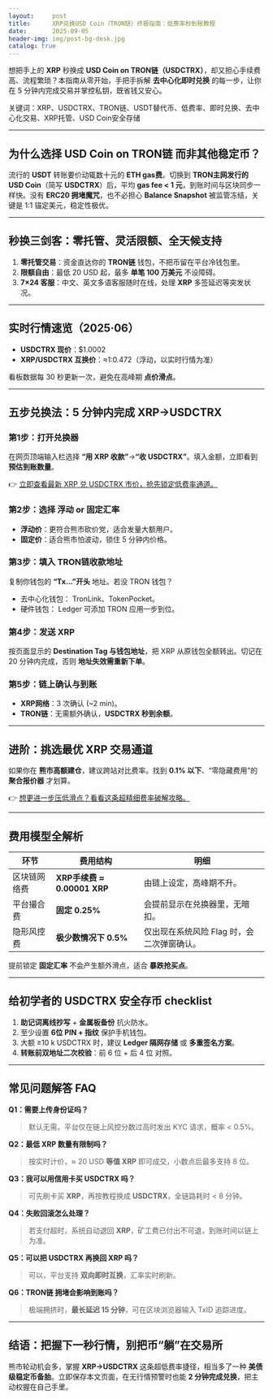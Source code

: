 ```yaml
---
layout:     post
title:      XRP兑换USD Coin（TRON链）终极指南：低费率秒到账教程
date:       2025-09-05
header-img: img/post-bg-desk.jpg
catalog: true
---
```


想把手上的 **XRP** 秒换成 **USD Coin on TRON链（USDCTRX）**，却又担心手续费高、流程繁琐？本指南从零开始，手把手拆解 **去中心化即时兑换** 的每一步，让你在 5 分钟内完成交易并掌控私钥，既省钱又安心。

关键词：XRP、USDCTRX、TRON链、USDT替代币、低费率、即时兑换、去中心化交易、XRP托管、USD Coin安全存储

---

## 为什么选择 **USD Coin on TRON链** 而非其他稳定币？

流行的 **USDT** 转账要价动辄数十元的 **ETH gas费**。切换到 **TRON主网发行的 USD Coin**（简写 **USDCTRX**）后，平均 **gas fee < 1 元**，到账时间与区块同步一样快。没有 **ERC20 拥堵魔咒**，也不必担心 **Balance Snapshot** 被监管冻结，关键是 1:1 锚定美元，稳定性极优。

---

## 秒换三剑客：零托管、灵活限额、全天候支持

1. **零托管交易**：资金直达你的 **TRON链** 钱包，不把币留在平台冷钱包里。
2. **限额自由**：最低 20 USD 起，最多 **单笔 100 万美元** 不设障碍。
3. **7×24 客服**：中文、英文多语客服随时在线，处理 **XRP** 多签延迟等突发状况。

---

## 实时行情速览（2025·06）

- **USDCTRX 现价**：$1.0002  
- **XRP/USDCTRX 互换价**：≈1:0.472（浮动，以实时行情为准）  

看板数据每 30 秒更新一次，避免在高峰期 **点价滑点**。

---

## 五步兑换法：5 分钟内完成 XRP→USDCTRX

### 第1步：打开兑换器  
在网页顶端输入栏选择 **“用 XRP 收款”**→**“收 USDCTRX”**。填入金额，立即看到 **预估到账数量**。  

👉 [立即查看最新 XRP 兑 USDCTRX 市价，抢先锁定低费率通道。](https://okxdog.com/)

### 第2步：选择 **浮动 or 固定汇率**  
- **浮动价**：更符合熊市砍价党，适合发量大额用户。  
- **固定价**：适合熊市怕波动，锁住 5 分钟内价格。  

### 第3步：填入 **TRON链收款地址**  
复制你钱包的 **“Tx…”开头** 地址。若没 TRON 钱包？  

- 去中心化钱包： TronLink、TokenPocket。  
- 硬件钱包： Ledger 可添加 TRON 应用一步到位。  

### 第4步：发送 **XRP**  
按页面显示的 **Destination Tag 与钱包地址**，把 XRP 从原钱包全额转出。切记在 20 分钟内完成，否则 **地址失效需重新下单**。  

### 第5步：链上确认与到账  
- **XRP网络**：3 次确认 (~2 min)。  
- **TRON链**：无需额外确认，**USDCTRX 秒到余额**。

---

## 进阶：挑选最优 **XRP 交易通道**

如果你在 **熊市高额建仓**，建议跨站对比费率。找到 **0.1% 以下**、“零隐藏费用”的 **聚合报价器** 才划算。  

👉 [想更进一步压低滑点？看看这条超精细费率破解攻略。](https://okxdog.com/)

---

## 费用模型全解析

| 环节 | 费用结构 | 明细 |
|---|---|---|
| 区块链网络费 | **XRP手续费 ≈ 0.00001 XRP** | 由链上设定，高峰期不升。 |
| 平台撮合费 | **固定 0.25%** | 会提前显示在兑换器里，无暗扣。 |
| 隐形风控费 | **极少数情况下 0.5%** | 仅出现在系统风险 Flag 时，会二次弹窗确认。 |

提前锁定 **固定汇率** 不会产生额外滑点，适合 **暴跌抢买点**。

---

## 给初学者的 **USDCTRX 安全存币 checklist**

1. **助记词离线抄写** + **金属板备份** 抗火防水。  
2. 至少设置 **6位 PIN + 指纹** 保护手机钱包。  
3. 大额 ≥10 k USDCTRX 时，建议 **Ledger 隔网存储** 或 **多重签名方案**。  
4. **转账前双地址二次校验**：前 6 位 + 后 4 位 对照。  

---

## 常见问题解答 FAQ

**Q1：需要上传身份证吗？**  
> 默认无需。平台仅在链上风控分数过高时发出 KYC 请求，概率 < 0.5%。

**Q2：最低 **XRP** 数量有限制吗？**  
> 按实时计价，≈ 20 USD **等值 XRP** 即可成交，小数点后最多支持 8 位。

**Q3：我可以用信用卡买 **USDCTRX** 吗？**  
> 可先刷卡买 **XRP**，再按教程换成 **USDCTRX**，全链路耗时 < 8 分钟。

**Q4：失败回滚怎么处理？**  
> 若支付超时，系统自动退回 **XRP**，矿工费已付出不可退，到账时间以链上为准。

**Q5：可以把 **USDCTRX** 再换回 **XRP** 吗？**  
> 可以，平台支持 **双向即时互换**，汇率实时刷新。

**Q6：**TRON链** 拥堵会影响到账吗？**  
> 极端拥挤时，**最长延迟 15 分钟**，可在区块浏览器输入 TxID 追踪进度。

---

## 结语：把握下一秒行情，别把币“躺”在交易所

熊市轮动机会多，掌握 **XRP→USDCTRX** 这条超低费率捷径，相当多了一种 **美债级稳定币备胎**。立即保存本文页面，在无行情预警时也能 **2 分钟完成兑换**，把主动权握在自己手里。